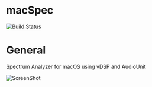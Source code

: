 # macSpec
[![Build Status](https://travis-ci.org/mdaskaloff/macSpec.svg?branch=master)](https://travis-ci.org/mdaskaloff/macSpec)

# General
Spectrum Analyzer for macOS using vDSP and AudioUnit

![ScreenShot](https://raw.github.com/mdaskaloff/macSpec/master/macSpec/resources/screenshot.png)
